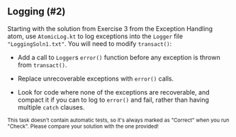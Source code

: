 ## Logging (#2)

Starting with the solution from Exercise 3 from the Exception
Handling atom, use `AtomicLog.kt` to log exceptions into the
`Logger` file `"LoggingSoln1.txt"`. You will need to modify `transact()`:

- Add a call to `Logger`s `error()` function before any exception is thrown
  from `transact()`.

- Replace unrecoverable exceptions with `error()` calls.

- Look for code where none of the exceptions are recoverable, and compact it if
  you can to log to `error()` and fail, rather than having multiple `catch`
  clauses.

<sub> This task doesn't contain automatic tests,
so it's always marked as "Correct" when you run "Check".
Please compare your solution with the one provided! </sub>
